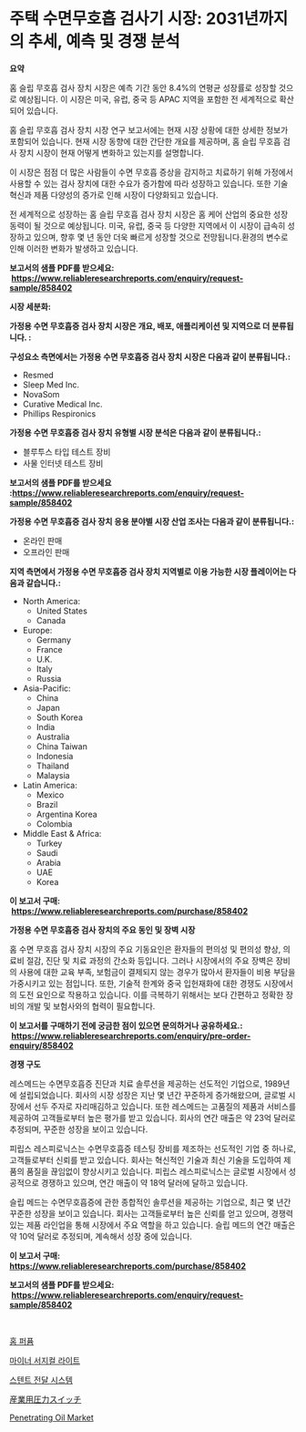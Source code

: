 <p><h1>주택 수면무호흡 검사기 시장: 2031년까지의 추세, 예측 및 경쟁 분석</h1></p><p><strong>요약</strong></p>
<p><p>홈 슬립 무호흡 검사 장치 시장은 예측 기간 동안 8.4%의 연평균 성장률로 성장할 것으로 예상됩니다. 이 시장은 미국, 유럽, 중국 등 APAC 지역을 포함한 전 세계적으로 확산되어 있습니다. </p><p>홈 슬립 무호흡 검사 장치 시장 연구 보고서에는 현재 시장 상황에 대한 상세한 정보가 포함되어 있습니다. 현재 시장 동향에 대한 간단한 개요를 제공하며, 홈 슬립 무호흡 검사 장치 시장이 현재 어떻게 변화하고 있는지를 설명합니다. </p><p>이 시장은 점점 더 많은 사람들이 수면 무호흡 증상을 감지하고 치료하기 위해 가정에서 사용할 수 있는 검사 장치에 대한 수요가 증가함에 따라 성장하고 있습니다. 또한 기술 혁신과 제품 다양성의 증가로 인해 시장이 다양화되고 있습니다.</p><p>전 세계적으로 성장하는 홈 슬립 무호흡 검사 장치 시장은 홈 케어 산업의 중요한 성장 동력이 될 것으로 예상됩니다. 미국, 유럽, 중국 등 다양한 지역에서 이 시장이 급속히 성장하고 있으며, 향후 몇 년 동안 더욱 빠르게 성장할 것으로 전망됩니다.환경의 변수로 인해 이러한 변화가 발생하고 있습니다.</p></p>
<p><strong>보고서의 샘플 PDF를 받으세요: &nbsp;<a href="https://www.reliableresearchreports.com/enquiry/request-sample/858402">https://www.reliableresearchreports.com/enquiry/request-sample/858402</a></strong></p>
<p><strong>시장 세분화:</strong></p>
<p><strong> 가정용 수면 무호흡증 검사 장치 시장은 개요, 배포, 애플리케이션 및 지역으로 더 분류됩니다. :</strong></p>
<p><strong>구성요소 측면에서는 가정용 수면 무호흡증 검사 장치 시장은 다음과 같이 분류됩니다.:</strong></p>
<p><ul><li>Resmed</li><li>Sleep Med Inc.</li><li>NovaSom</li><li>Curative Medical Inc.</li><li>Phillips Respironics</li></ul></p>
<p><strong> 가정용 수면 무호흡증 검사 장치 유형별 시장 분석은 다음과 같이 분류됩니다.:</strong></p>
<p><ul><li>블루투스 타입 테스트 장비</li><li>사물 인터넷 테스트 장비</li></ul></p>
<p><strong>보고서의 샘플 PDF를 받으세요 :<a href="https://www.reliableresearchreports.com/enquiry/request-sample/858402">https://www.reliableresearchreports.com/enquiry/request-sample/858402</a></strong></p>
<p><strong> 가정용 수면 무호흡증 검사 장치 응용 분야별 시장 산업 조사는 다음과 같이 분류됩니다.:</strong></p>
<p><ul><li>온라인 판매</li><li>오프라인 판매</li></ul></p>
<p><strong>지역 측면에서 가정용 수면 무호흡증 검사 장치 지역별로 이용 가능한 시장 플레이어는 다음과 같습니다.:</strong></p>
<p><ul>
    <li>
        North America:
        <ul>
            <li>United States</li>
            <li>Canada</li>
        </ul>
    </li>
    <li>
        Europe:
        <ul>
            <li>Germany</li>
            <li>France</li>
            <li>U.K.</li>
            <li>Italy</li>
            <li>Russia</li>
        </ul>
    </li>
    <li>
        Asia-Pacific:
        <ul>
            <li>China</li>
            <li>Japan</li>
            <li>South Korea</li>
            <li>India</li>
            <li>Australia</li>
            <li>China Taiwan</li>
            <li>Indonesia</li>
            <li>Thailand</li>
            <li>Malaysia</li>
        </ul>
    </li>
    <li>
        Latin America:
        <ul>
            <li>Mexico</li>
            <li>Brazil</li>
            <li>Argentina Korea</li>
            <li>Colombia</li>
        </ul>
    </li>
    <li>
        Middle East & Africa:
        <ul>
            <li>Turkey</li>
            <li>Saudi</li>
            <li>Arabia</li>
            <li>UAE</li>
            <li>Korea</li>
        </ul>
    </li>
    </ul></p>
<p><strong>이 보고서 구매: &nbsp;<a href="https://www.reliableresearchreports.com/purchase/858402">https://www.reliableresearchreports.com/purchase/858402</a></strong></p>
<p><strong>가정용 수면 무호흡증 검사 장치의 주요 동인 및 장벽 시장</strong></p>
<p><p>홈 수면 무호흡 검사 장치 시장의 주요 기동요인은 환자들의 편의성 및 편의성 향상, 의료비 절감, 진단 및 치료 과정의 간소화 등입니다. 그러나 시장에서의 주요 장벽은 장비의 사용에 대한 교육 부족, 보험금이 결제되지 않는 경우가 많아서 환자들이 비용 부담을 가중시키고 있는 점입니다. 또한, 기술적 한계와 중국 입헌재화에 대한 경쟁도 시장에서의 도전 요인으로 작용하고 있습니다. 이를 극복하기 위해서는 보다 간편하고 정확한 장비의 개발 및 보험사와의 협력이 필요합니다.</p></p>
<p><strong>이 보고서를 구매하기 전에 궁금한 점이 있으면 문의하거나 공유하세요.: &nbsp;<a href="https://www.reliableresearchreports.com/enquiry/pre-order-enquiry/858402">https://www.reliableresearchreports.com/enquiry/pre-order-enquiry/858402</a></strong></p>
<p><strong>경쟁 구도</strong></p>
<p><p>레스메드는 수면무호흡증 진단과 치료 솔루션을 제공하는 선도적인 기업으로, 1989년에 설립되었습니다. 회사의 시장 성장은 지난 몇 년간 꾸준하게 증가해왔으며, 글로벌 시장에서 선두 주자로 자리매김하고 있습니다. 또한 레스메드는 고품질의 제품과 서비스를 제공하여 고객들로부터 높은 평가를 받고 있습니다. 회사의 연간 매출은 약 23억 달러로 추정되며, 꾸준한 성장을 보이고 있습니다.</p><p>피립스 레스피로닉스는 수면무호흡증 테스팅 장비를 제조하는 선도적인 기업 중 하나로, 고객들로부터 신뢰를 받고 있습니다. 회사는 혁신적인 기술과 최신 기술을 도입하여 제품의 품질을 끊임없이 향상시키고 있습니다. 피립스 레스피로닉스는 글로벌 시장에서 성공적으로 경쟁하고 있으며, 연간 매출이 약 18억 달러에 달하고 있습니다.</p><p>슬립 메드는 수면무호흡증에 관한 종합적인 솔루션을 제공하는 기업으로, 최근 몇 년간 꾸준한 성장을 보이고 있습니다. 회사는 고객들로부터 높은 신뢰를 얻고 있으며, 경쟁력 있는 제품 라인업을 통해 시장에서 주요 역할을 하고 있습니다. 슬립 메드의 연간 매출은 약 10억 달러로 추정되며, 계속해서 성장 중에 있습니다.</p></p>
<p><strong>이 보고서 구매: &nbsp; <a href="https://www.reliableresearchreports.com/purchase/858402">https://www.reliableresearchreports.com/purchase/858402</a></strong></p>
<p><strong>보고서의 샘플 PDF를 받으세요: &nbsp;<a href="https://www.reliableresearchreports.com/enquiry/request-sample/858402">https://www.reliableresearchreports.com/enquiry/request-sample/858402</a></strong><strong></strong></p>
<p>&nbsp;</p>
<p><p><a href="https://medium.com/@deangaylotyrd8909867/%EC%A7%91%EC%9A%A9-%ED%96%A5%EC%88%98-%EC%8B%9C%EC%9E%A5-%EA%B2%BD%EC%9F%81-%EB%B6%84%EC%84%9D-%EC%8B%9C%EC%9E%A5-%EB%8F%99%ED%96%A5-%EB%B0%8F-2031%EB%85%84%EA%B9%8C%EC%A7%80%EC%9D%98-%EC%98%88%EC%B8%A1-78aff2cae7db">홈 퍼퓸</a></p><p><a href="https://github.com/ZacharyScthmitt4465/Market-Research-Report-List-1/blob/main/44013069774.md">마이너 서지컬 라이트</a></p><p><a href="https://github.com/lkwggful07722/Market-Research-Report-List-1/blob/main/31332079773.md">스텐트 전달 시스템</a></p><p><a href="https://github.com/mathieurico66/Market-Research-Report-List-1/blob/main/993472510605.md">産業用圧力スイッチ</a></p><p><a href="https://flame-sidecar-702.notion.site/Penetrating-Oil-Market-Size-Share-Trends-Analysis-Report-By-Application-Regional-Outlook-Compet-1028e67cd3e748a0bda59f1e3f86e53d">Penetrating Oil Market</a></p></p>